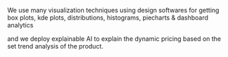 We use many visualization techniques using design softwares for getting box plots, kde plots, distributions, histograms, piecharts & dashboard analytics

and we deploy explainable AI to explain the dynamic pricing based on the set trend analysis of the product.
